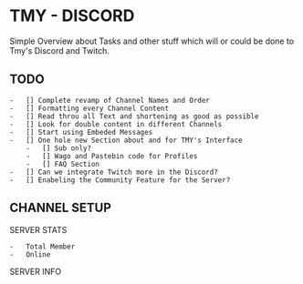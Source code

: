# TMY - DISCORD

Simple Overview about Tasks and other stuff which will or could be done to Tmy's Discord and Twitch.

## TODO

    -   [] Complete revamp of Channel Names and Order
    -   [] Formatting every Channel Content
    -   [] Read throu all Text and shortening as good as possible
    -   [] Look for double content in different Channels
    -   [] Start using Embeded Messages
    -   [] One hole new Section about and for TMY's Interface
        -   [] Sub only?
        -   [] Wago and Pastebin code for Profiles
        -   [] FAQ Section
    -   [] Can we integrate Twitch more in the Discord?
    -   [] Enabeling the Community Feature for the Server?

## CHANNEL SETUP

SERVER STATS

    -   Total Member
    -   Online

SERVER INFO
